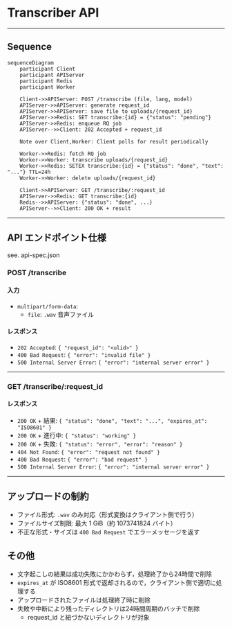 # Transcriber API

---

## Sequence

```mermaid
sequenceDiagram
    participant Client
    participant APIServer
    participant Redis
    participant Worker

    Client->>APIServer: POST /transcribe (file, lang, model)
    APIServer->>APIServer: generate request_id
    APIServer->>APIServer: save file to uploads/{request_id}
    APIServer->>Redis: SET transcribe:{id} = {"status": "pending"}
    APIServer->>Redis: enqueue RQ job
    APIServer-->>Client: 202 Accepted + request_id

    Note over Client,Worker: Client polls for result periodically

    Worker->>Redis: fetch RQ job
    Worker->>Worker: transcribe uploads/{request_id}
    Worker->>Redis: SETEX transcribe:{id} = {"status": "done", "text": "..."} TTL=24h
    Worker->>Worker: delete uploads/{request_id}

    Client->>APIServer: GET /transcribe/:request_id
    APIServer->>Redis: GET transcribe:{id}
    Redis-->>APIServer: {"status": "done", ...}
    APIServer-->>Client: 200 OK + result
```

---

## API エンドポイント仕様

see. api-spec.json

### POST /transcribe

#### 入力

- `multipart/form-data`:
  - `file`: `.wav` 音声ファイル

#### レスポンス

- `202 Accepted`: `{ "request_id": "<ulid>" }`
- `400 Bad Request`: `{ "error": "invalid file" }`
- `500 Internal Server Error`: `{ "error": "internal server error" }`

---

### GET /transcribe/:request_id

#### レスポンス

- `200 OK` + 結果: `{ "status": "done", "text": "...", "expires_at": "ISO8601" }`
- `200 OK` + 進行中: `{ "status": "working" }`
- `200 OK` + 失敗: `{ "status": "error", "error": "reason" }`
- `404 Not Found`: `{ "error": "request not found" }`
- `400 Bad Request`: `{ "error": "bad request" }`
- `500 Internal Server Error`: `{ "error": "internal server error" }`

---

## アップロードの制約

- ファイル形式: `.wav` のみ対応（形式変換はクライアント側で行う）
- ファイルサイズ制限: 最大 1 GiB（約 1073741824 バイト）
- 不正な形式・サイズは `400 Bad Request` でエラーメッセージを返す

## その他

- 文字起こしの結果は成功失敗にかかわらず，処理終了から24時間で削除
- `expires_at` が ISO8601 形式で返却されるので，クライアント側で適切に処理する
- アップロードされたファイルは処理終了時に削除
- 失敗や中断により残ったディレクトリは24時間周期のバッチで削除
  - request_id と紐づかないディレクトリが対象
